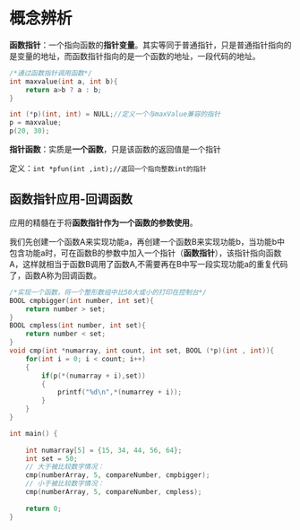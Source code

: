 # 概念辨析

**函数指针**：一个指向函数的**指针变量**。其实等同于普通指针，只是普通指针指向的是变量的地址，而函数指针指向的是一个函数的地址，一段代码的地址。

~~~c
/*通过函数指针调用函数*/
int maxvalue(int a, int b){
    return a>b ? a : b;
}

int (*p)(int, int) = NULL;//定义一个与maxValue兼容的指针
p = maxvalue;
p(20, 30);
~~~

**指针函数**：实质是**一个函数**，只是该函数的返回值是一个指针

定义：`int *pfun(int ,int);//返回一个指向整数int的指针`



## 函数指针应用-回调函数

应用的精髓在于将**函数指针作为一个函数的参数使用**。

我们先创建一个函数A来实现功能a，再创建一个函数B来实现功能b，当功能b中包含功能a时，可在函数B的参数中加入一个指针（**函数指针**），该指针指向函数A，这样就相当于函数B调用了函数A,不需要再在B中写一段实现功能a的重复代码了，函数A称为回调函数。

~~~c
/*实现一个函数，将一个整形数组中比50大或小的打印在控制台*/
BOOL cmpbigger(int number, int set){
    return number > set;
}
BOOL cmpless(int number, int set){
    return number < set;
}
void cmp(int *numarray, int count, int set, BOOL (*p)(int , int)){
    for(int i = 0; i < count; i++)
    {
        if(p(*(numarray + i),set))
        {
            printf("%d\n",*(numarrey + i));
        }
    }
}

int main() {
 
    int numarray[5] = {15, 34, 44, 56, 64};
    int set = 50;
    // 大于被比较数字情况：
    cmp(numberArray, 5, compareNumber, cmpbigger);
    // 小于被比较数字情况：
    cmp(numberArray, 5, compareNumber, cmpless);
 
    return 0;
}
~~~

